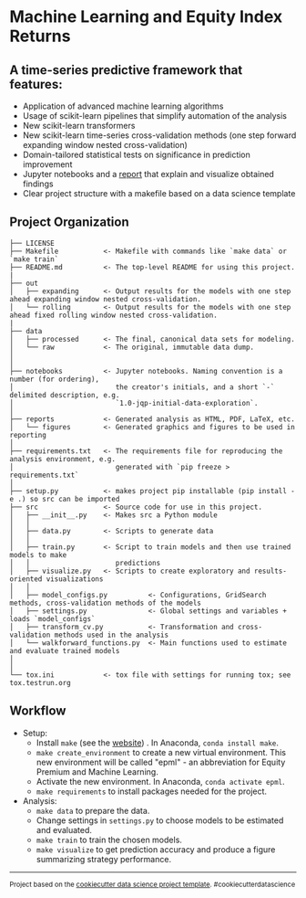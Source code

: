 Machine Learning and Equity Index Returns
==============================
## A time-series predictive framework that features:
- Application of advanced machine learning algorithms 
- Usage of scikit-learn pipelines that simplify automation of the analysis
- New scikit-learn transformers
- New scikit-learn time-series cross-validation methods (one step forward expanding window nested cross-validation)
- Domain-tailored statistical tests on significance in  prediction improvement
- Jupyter notebooks and a [report](/reports/Results.ipynb) that explain and visualize obtained findings
- Clear project structure with a makefile based on a data science template



## Project Organization

    ├── LICENSE
    ├── Makefile           <- Makefile with commands like `make data` or `make train`
    ├── README.md          <- The top-level README for using this project.
    |
    ├── out
    │   ├── expanding      <- Output results for the models with one step ahead expanding window nested cross-validation.
    │   └── rolling        <- Output results for the models with one step ahead fixed rolling window nested cross-validation.
    |    
    ├── data
    │   ├── processed      <- The final, canonical data sets for modeling.
    │   └── raw            <- The original, immutable data dump.
    │
    │
    ├── notebooks          <- Jupyter notebooks. Naming convention is a number (for ordering),
    │                         the creator's initials, and a short `-` delimited description, e.g.
    │                         `1.0-jqp-initial-data-exploration`.
    │
    ├── reports            <- Generated analysis as HTML, PDF, LaTeX, etc.
    │   └── figures        <- Generated graphics and figures to be used in reporting
    │
    ├── requirements.txt   <- The requirements file for reproducing the analysis environment, e.g.
    │                         generated with `pip freeze > requirements.txt`
    │
    ├── setup.py           <- makes project pip installable (pip install -e .) so src can be imported
    ├── src                <- Source code for use in this project.
    │   ├── __init__.py    <- Makes src a Python module
    │   │
    │   ├── data.py        <- Scripts to generate data
    │   │   
    │   ├── train.py       <- Script to train models and then use trained models to make
    │   │                     predictions   
    │   ├── visualize.py   <- Scripts to create exploratory and results-oriented visualizations
    │   │
    │   ├── model_configs.py          <- Configurations, GridSearch methods, cross-validation methods of the models
    │   ├── settings.py               <- Global settings and variables + loads `model_configs` 
    │   ├── transform_cv.py           <- Transformation and cross-validation methods used in the analysis
    │   └── walkforward_functions.py  <- Main functions used to estimate and evaluate trained models 
    │       
    │
    └── tox.ini            <- tox file with settings for running tox; see tox.testrun.org

## Workflow
- Setup:
  - Install `make`  (see the [website](https://www.gnu.org/software/make/)) . In Anaconda, `conda install make`.
  -  `make create_environment` to create a new virtual environment. This new environment will be called "epml" - an abbreviation for Equity Premium and Machine Learning.
  -  Activate the new environment. In Anaconda, `conda activate epml`.
  -  `make requirements` to install packages needed for the project.
-  Analysis:
     - `make data` to prepare the data.
     - Change settings in `settings.py` to choose models to be estimated and evaluated.
     - `make train` to train the chosen models.
     - `make visualize` to get prediction accuracy and produce a figure summarizing strategy performance.


--------
<p><small>Project based on the <a target="_blank" href="https://drivendata.github.io/cookiecutter-data-science/">cookiecutter data science project template</a>. #cookiecutterdatascience</small></p>

